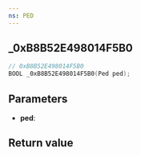 ```yaml
---
ns: PED
---
```

## _0xB8B52E498014F5B0

```c
// 0xB8B52E498014F5B0
BOOL _0xB8B52E498014F5B0(Ped ped);
```

## Parameters
* **ped**: 

## Return value

